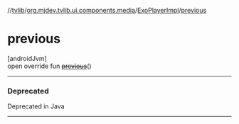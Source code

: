 //[tvlib](../../../index.md)/[org.mjdev.tvlib.ui.components.media](../index.md)/[ExoPlayerImpl](index.md)/[previous](previous.md)

# previous

[androidJvm]\
open override fun [~~previous~~](previous.md)()

---

### Deprecated

Deprecated in Java

---
